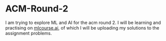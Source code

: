 # ACM-Round-2
I am trying to explore ML and AI for the acm round 2. I will be learning and practising on [mlcourse.ai](https://mlcourse.ai), of which I will be uploading my solutions to the assignment problems.
